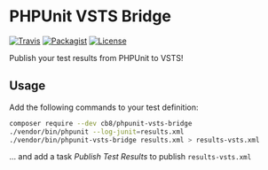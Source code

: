 PHPUnit VSTS Bridge
===================

[![Travis](https://img.shields.io/travis/cb8/phpunit-vsts-bridge/master.svg)](https://travis-ci.org/cb8/phpunit-vsts-bridge)
[![Packagist](https://img.shields.io/packagist/v/cb8/phpunit-vsts-bridge.svg)](https://packagist.org/packages/cb8/phpunit-vsts-bridge)
[![License](https://img.shields.io/github/license/cb8/phpunit-vsts-bridge.svg)](./LICENSE)

Publish your test results from PHPUnit to VSTS!

Usage
-----

Add the following commands to your test definition:
```bash
composer require --dev cb8/phpunit-vsts-bridge
./vendor/bin/phpunit --log-junit=results.xml
./vendor/bin/phpunit-vsts-bridge results.xml > results-vsts.xml
```
... and add a task *Publish Test Results* to publish `results-vsts.xml`
